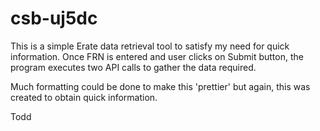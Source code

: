 # csb-uj5dc

This is a simple Erate data retrieval tool to satisfy my need for quick information.
Once FRN is entered and user clicks on Submit button, the program executes two API calls to gather the data required.

Much formatting could be done to make this 'prettier' but again, this was created to obtain quick information.

Todd
